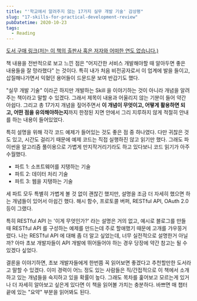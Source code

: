 ```yaml
---
title: "'학교에서 알려주지 않는 17가지 실무 개발 기술' 감상평"
slug: "17-skills-for-practical-development-review"
pubDatetime: 2020-10-23
tags:
  - Reading
---
```


[도서 구매 링크(저는 이 책의 출판사 혹은 저자와 어떠한 연도 없습니다.)](http://aladin.kr/p/UN9y5)

책 내용을 전반적으로 보고 느낀 점은 "어지간한 서비스 개발해야할 때 알아두면 좋은 내용들을 잘 망라했다" 는 것이다. 특히 내가 처음 비전공자로서 이 업계에 발을 들이고, 삽질해나가면서 익혔던 용어들이 드문드문 보여 반갑기도 했다.

"실무 개발 기술" 이라곤 하지만 개발하는 Skill 을 이야기하는 것이 아니라 개념을 알려주는 책이라고 말할 수 있겠다. 그래서 제목이 내용과 어울리지 않는 기분이 들어 약간 아쉽다. 그리고 총 17가지 개념을 짚어주면서 **이 개념이 무엇이고, 어떻게 활용하면 되고, 어떤 점을 유의해야하는지**까지 한정된 지면 안에서 그리 지루하지 않게 적절히 안내를 하는 내용이 들어있었다.

특히 설명을 위해 각각 코드 예제가 들어있는 것도 좋은 점 중 하나였다. 다만 귀찮은 것도 있고, 시간도 걸리기 때문에 예제 코드는 직접 실행하진 않고 읽기만 했다. 그래도 파이썬을 알고리즘 풀이용으로 가볍게 만지작거리기라도 하고 있다보니 코드 읽기가 아주 수월했다.

- 파트 1: 소프트웨어를 지탱하는 기술
- 파트 2: 데이터 처리 기술
- 파트 3: 웹을 지탱하는 기술

세 파트 모두 특별히 가볍게 볼 것 없이 괜찮긴 했지만, 설명을 조금 더 자세히 했으면 하는 개념들이 있어서 아쉽긴 했다. 해시 함수, 프로토콜 버퍼, RESTful API, OAuth 2.0 등이 그랬다.

특히 RESTful API 는 '이게 무엇인가?' 라는 설명은 거의 없고, 예시로 블로그를 만들 때 RESTful API 를 구성하는 예제를 만드는데 주로 할애했기 때문에 고개를 갸우뚱거렸다. 나는 RESTful API 에 대해 좀 더 알고 싶었는데, 너무 실전적으로 설명한거 아닐까? 아마 초보 개발자들이 API 개발에 뛰어들어야 하는 경우 당장에 약간 참고는 될 수 있겠다 싶었다.

결론을 이야기하면, 초보 개발자들에게 한번쯤 꼭 읽어보면 좋겠다고 추천할만한 도서라고 말할 수 있겠다. 이미 경력이 어느 정도 있는 사람들은 직/간접적으로 이 책에서 소개하고 있는 개념들을 숙지하고 있을 확률이 높다. 그래도 목차를 훑어보고 모르는게 있거나 더 자세히 알아보고 싶은게 있다면 이 책을 읽어볼 가치는 충분하다. 바쁘면 매 챕터 끝에 있는 "요약" 부분을 읽어봐도 된다.
